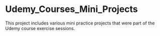 # Udemy_Courses_Mini_Projects
This project includes various mini practice projects that were part of the Udemy course exercise sessions.
